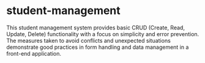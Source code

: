 # student-management
This student management system provides basic CRUD (Create, Read, Update, Delete) functionality with a focus on simplicity and error prevention. The measures taken to avoid conflicts and unexpected situations demonstrate good practices in form handling and data management in a front-end application.
